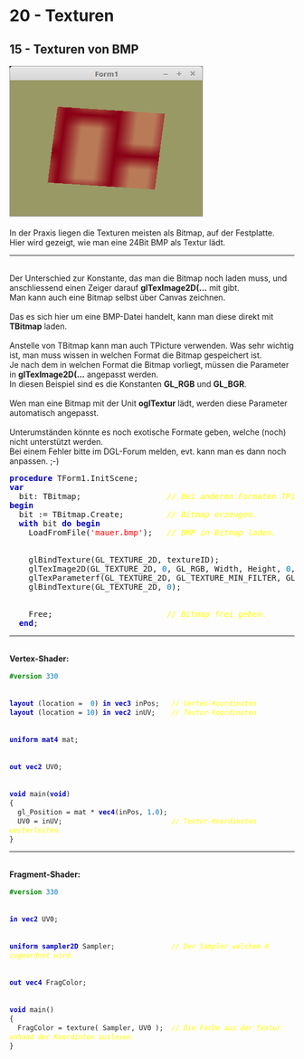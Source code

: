 <html>
    <b><h1>20 - Texturen</h1></b>
    <b><h2>15 - Texturen von BMP</h2></b>
<img src="image.png" alt="Selfhtml"><br><br>
In der Praxis liegen die Texturen meisten als Bitmap, auf der Festplatte.<br>
Hier wird gezeigt, wie man eine 24Bit BMP als Textur lädt.<br>
<hr><br>
Der Unterschied zur Konstante, das man die Bitmap noch laden muss, und anschliessend einen Zeiger darauf <b>glTexImage2D(...</b> mit gibt.<br>
Man kann auch eine Bitmap selbst über Canvas zeichnen.<br>
<br>
Das es sich hier um eine BMP-Datei handelt, kann man diese direkt mit <b>TBitmap</b> laden.<br>
<br>
Anstelle von TBitmap kann man auch TPicture verwenden. Was sehr wichtig ist, man muss wissen in welchen Format die Bitmap gespeichert ist.<br>
Je nach dem in welchen Format die Bitmap vorliegt, müssen die Parameter in <b>glTexImage2D(...</b> angepasst werden.<br>
In diesen Beispiel sind es die Konstanten <b>GL_RGB</b> und <b>GL_BGR</b>.<br>
<br>
Wen man eine Bitmap mit der Unit <b>oglTextur</b> lädt, werden diese Parameter automatisch angepasst.<br>
<br>
Unterumständen könnte es noch exotische Formate geben, welche (noch) nicht unterstützt werden.<br>
Bei einem Fehler bitte im DGL-Forum melden, evt. kann man es dann noch anpassen. ;-)<br>
<pre><code=scal><b><font color="0000BB">procedure</font></b> TForm1.InitScene;
<b><font color="0000BB">var</font></b>
  bit: TBitmap;                  <i><font color="#FFFF00">// Bei anderen Formaten TPicture.</font></i>
<b><font color="0000BB">begin</font></b>
  bit := TBitmap.Create;         <i><font color="#FFFF00">// Bitmap erzeugen.</font></i>
  <b><font color="0000BB">with</font></b> bit <b><font color="0000BB">do</font></b> <b><font color="0000BB">begin</font></b>
    LoadFromFile(<font color="#FF0000">'mauer.bmp'</font>);   <i><font color="#FFFF00">// BMP in Bitmap laden.</font></i>
<br>
    glBindTexture(GL_TEXTURE_2D, textureID);
    glTexImage2D(GL_TEXTURE_2D, <font color="#0077BB">0</font>, GL_RGB, Width, Height, <font color="#0077BB">0</font>, GL_BGR, GL_UNSIGNED_BYTE, RawImage.Data); <i><font color="#FFFF00">// Zeiger auf Bitmap übergeben.</font></i>
    glTexParameterf(GL_TEXTURE_2D, GL_TEXTURE_MIN_FILTER, GL_NEAREST);
    glBindTexture(GL_TEXTURE_2D, <font color="#0077BB">0</font>);
<br>
    Free;                        <i><font color="#FFFF00">// Bitmap frei geben.</font></i>
  <b><font color="0000BB">end</font></b>;</code></pre>
<hr><br>
<b>Vertex-Shader:</b><br>
<pre><code><b><font color="#008800">#version</font></b> <font color="#0077BB">330</font>
<br>
<b><font color="0000BB">layout</font></b> (location =  <font color="#0077BB">0</font>) <b><font color="0000BB">in</font></b> <b><font color="0000BB">vec3</font></b> inPos;   <i><font color="#FFFF00">// Vertex-Koordinaten</font></i>
<b><font color="0000BB">layout</font></b> (location = <font color="#0077BB">10</font>) <b><font color="0000BB">in</font></b> <b><font color="0000BB">vec2</font></b> inUV;    <i><font color="#FFFF00">// Textur-Koordinaten</font></i>
<br>
<b><font color="0000BB">uniform</font></b> <b><font color="0000BB">mat4</font></b> mat;
<br>
<b><font color="0000BB">out</font></b> <b><font color="0000BB">vec2</font></b> UV0;
<br>
<b><font color="0000BB">void</font></b> main(<b><font color="0000BB">void</font></b>)
{
  gl_Position = mat * <b><font color="0000BB">vec4</font></b>(inPos, <font color="#0077BB">1</font>.<font color="#0077BB">0</font>);
  UV0 = inUV;                           <i><font color="#FFFF00">// Textur-Koordinaten weiterleiten.</font></i>
}
</code></pre>
<hr><br>
<b>Fragment-Shader:</b><br>
<pre><code><b><font color="#008800">#version</font></b> <font color="#0077BB">330</font>
<br>
<b><font color="0000BB">in</font></b> <b><font color="0000BB">vec2</font></b> UV0;
<br>
<b><font color="0000BB">uniform</font></b> <b><font color="0000BB">sampler2D</font></b> Sampler;              <i><font color="#FFFF00">// Der Sampler welchem 0 zugeordnet wird.</font></i>
<br>
<b><font color="0000BB">out</font></b> <b><font color="0000BB">vec4</font></b> FragColor;
<br>
<b><font color="0000BB">void</font></b> main()
{
  FragColor = texture( Sampler, UV0 );  <i><font color="#FFFF00">// Die Farbe aus der Textur anhand der Koordinten auslesen.</font></i>
}
</code></pre>
<br>
</html>

